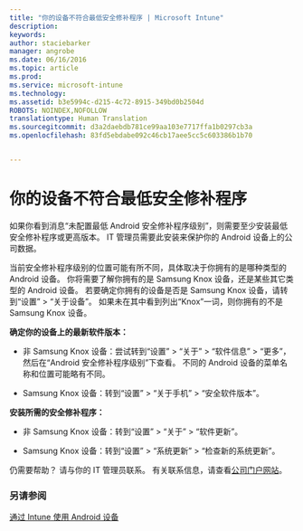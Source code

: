 ```yaml
---
title: "你的设备不符合最低安全修补程序 | Microsoft Intune"
description: 
keywords: 
author: staciebarker
manager: angrobe
ms.date: 06/16/2016
ms.topic: article
ms.prod: 
ms.service: microsoft-intune
ms.technology: 
ms.assetid: b3e5994c-d215-4c72-8915-349bd0b2504d
ROBOTS: NOINDEX,NOFOLLOW
translationtype: Human Translation
ms.sourcegitcommit: d3a2daebdb781ce99aa103e7717ffa1b0297cb3a
ms.openlocfilehash: 83fd5ebdabe092c46cb17aee5cc5c603386b1b70


---
```


# 你的设备不符合最低安全修补程序

如果你看到消息“未配置最低 Android 安全修补程序级别”，则需要至少安装最低安全修补程序或更高版本。 IT 管理员需要此安装来保护你的 Android 设备上的公司数据。

当前安全修补程序级别的位置可能有所不同，具体取决于你拥有的是哪种类型的 Android 设备。 你将需要了解你拥有的是 Samsung Knox 设备，还是某些其它类型的 Android 设备。 若要确定你拥有的设备是否是 Samsung Knox 设备，请转到“设置” > “关于设备”。 如果未在其中看到列出“Knox”一词，则你拥有的不是 Samsung Knox 设备。

**确定你的设备上的最新软件版本：**

- 非 Samsung Knox 设备：尝试转到“设置” > “关于” > “软件信息” > “更多”，然后在“Android 安全修补程序级别”下查看。 不同的 Android 设备的菜单名称和位置可能略有不同。

- Samsung Knox 设备：转到“设置” > “关于手机” > “安全软件版本”。

**安装所需的安全修补程序：**

- 非 Samsung Knox 设备：转到“设置” > “关于” > “软件更新”。

- Samsung Knox 设备：转到“设置” > “系统更新” > “检查新的系统更新”。

仍需要帮助？ 请与你的 IT 管理员联系。 有关联系信息，请查看[公司门户网站](http://portal.manage.microsoft.com)。

### 另请参阅
[通过 Intune 使用 Android 设备](using-your-android-device-with-intune.md)



<!--HONumber=Aug16_HO4-->


